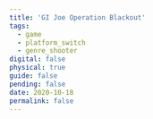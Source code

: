 ```yaml
---
title: 'GI Joe Operation Blackout'
tags:
  - game
  - platform_switch
  - genre_shooter
digital: false
physical: true
guide: false
pending: false
date: 2020-10-18
permalink: false
---
```

